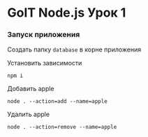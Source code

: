 # GoIT Node.js Урок 1

### Запуск приложения

Создать папку `database` в корне приложения

Установить зависимости
```
npm i
```

Добавить apple
```
node . --action=add --name=apple
```

Удалить apple
```
node . --action=remove --name=apple
```
